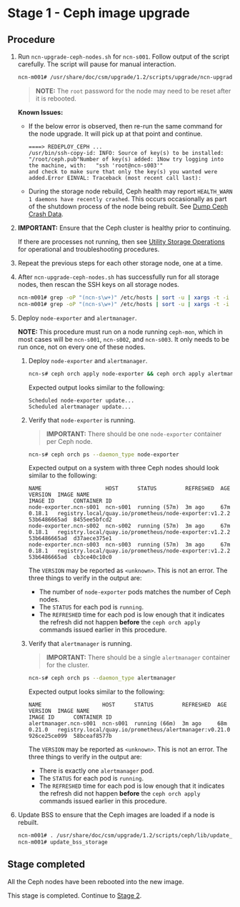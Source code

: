 # Stage 1 - Ceph image upgrade

## Procedure

1. Run `ncn-upgrade-ceph-nodes.sh` for `ncn-s001`. Follow output of the script carefully. The script will pause for manual interaction.

    ```bash
    ncn-m001# /usr/share/doc/csm/upgrade/1.2/scripts/upgrade/ncn-upgrade-ceph-nodes.sh ncn-s001
    ```

    > **NOTE:** The `root` password for the node may need to be reset after it is rebooted.

    **Known Issues:**

    * If the below error is observed, then re-run the same command for the node upgrade. It will pick up at that point and continue.

        ```text
        ====> REDEPLOY_CEPH ...
        /usr/bin/ssh-copy-id: INFO: Source of key(s) to be installed: "/root/ceph.pub"Number of key(s) added: 1Now try logging into the machine, with:   "ssh 'root@ncn-s003'"
        and check to make sure that only the key(s) you wanted were added.Error EINVAL: Traceback (most recent call last):
        ```

    * During the storage node rebuild, Ceph health may report `HEALTH_WARN 1 daemons have recently crashed`. This occurs occasionally as part of the shutdown process of the node
      being rebuilt. See [Dump Ceph Crash Data](../../operations/utility_storage/Dump_Ceph_Crash_Data.md).

1. **IMPORTANT:** Ensure that the Ceph cluster is healthy prior to continuing.

    If there are processes not running, then see [Utility Storage Operations](../../operations/utility_storage/Utility_Storage.md) for operational and troubleshooting procedures.

1. Repeat the previous steps for each other storage node, one at a time.

1. After `ncn-upgrade-ceph-nodes.sh` has successfully run for all storage nodes, then rescan the SSH keys on all storage nodes.

    ```bash
    ncn-m001# grep -oP "(ncn-s\w+)" /etc/hosts | sort -u | xargs -t -i ssh {} 'truncate --size=0 ~/.ssh/known_hosts'
    ncn-m001# grep -oP "(ncn-s\w+)" /etc/hosts | sort -u | xargs -t -i ssh {} 'grep -oP "(ncn-s\w+|ncn-m\w+|ncn-w\w+)" /etc/hosts | sort -u | xargs -t -i ssh-keyscan -H \{\} >> /root/.ssh/known_hosts'
    ```

1. Deploy `node-exporter` and `alertmanager`.

    **NOTE:** This procedure must run on a node running `ceph-mon`, which in most cases will be `ncn-s001`, `ncn-s002`, and `ncn-s003`. It only needs to be run once, not on every one of these nodes.

    1. Deploy `node-exporter` and `alertmanager`.

        ```bash
        ncn-s# ceph orch apply node-exporter && ceph orch apply alertmanager
        ```

        Expected output looks similar to the following:

        ```text
        Scheduled node-exporter update...
        Scheduled alertmanager update...
        ```

    1. Verify that `node-exporter` is running.

        > **IMPORTANT:** There should be one `node-exporter` container per Ceph node.

        ```bash
        ncn-s# ceph orch ps --daemon_type node-exporter
        ```

        Expected output on a system with three Ceph nodes should look similar to the following:

        ```text
        NAME                    HOST      STATUS         REFRESHED  AGE  VERSION  IMAGE NAME                                              IMAGE ID      CONTAINER ID
        node-exporter.ncn-s001  ncn-s001  running (57m)  3m ago     67m  0.18.1   registry.local/quay.io/prometheus/node-exporter:v1.2.2  53b6486665ad  8455ee5bfcd2
        node-exporter.ncn-s002  ncn-s002  running (57m)  3m ago     67m  0.18.1   registry.local/quay.io/prometheus/node-exporter:v1.2.2  53b6486665ad  d37aece375e1
        node-exporter.ncn-s003  ncn-s003  running (57m)  3m ago     67m  0.18.1   registry.local/quay.io/prometheus/node-exporter:v1.2.2  53b6486665ad  cb3ce40c10c0
        ```

        The `VERSION` may be reported as `<unknown>`. This is not an error. The three things to verify in the output are:

        * The number of `node-exporter` pods matches the number of Ceph nodes.
        * The `STATUS` for each pod is `running`.
        * The `REFRESHED` time for each pod is low enough that it indicates the refresh did not happen **before** the `ceph orch apply` commands issued earlier in this procedure.

    1. Verify that `alertmanager` is running.

        > **IMPORTANT:** There should be a single `alertmanager` container for the cluster.

        ```bash
        ncn-s# ceph orch ps --daemon_type alertmanager
        ```

        Expected output looks similar to the following:

        ```text
        NAME                   HOST      STATUS         REFRESHED  AGE  VERSION  IMAGE NAME                                              IMAGE ID      CONTAINER ID
        alertmanager.ncn-s001  ncn-s001  running (66m)  3m ago     68m  0.21.0   registry.local/quay.io/prometheus/alertmanager:v0.21.0  926ce25ce099  58bceaf8577b
        ```

        The `VERSION` may be reported as `<unknown>`. This is not an error. The three things to verify in the output are:

        * There is exactly one `alertmanager` pod.
        * The `STATUS` for each pod is `running`.
        * The `REFRESHED` time for each pod is low enough that it indicates the refresh did not happen **before** the `ceph orch apply` commands issued earlier in this procedure.

1. Update BSS to ensure that the Ceph images are loaded if a node is rebuilt.

    ```bash
    ncn-m001# . /usr/share/doc/csm/upgrade/1.2/scripts/ceph/lib/update_bss_metadata.sh
    ncn-m001# update_bss_storage
    ```

## Stage completed

All the Ceph nodes have been rebooted into the new image.

This stage is completed. Continue to [Stage 2](Stage_2.md).
